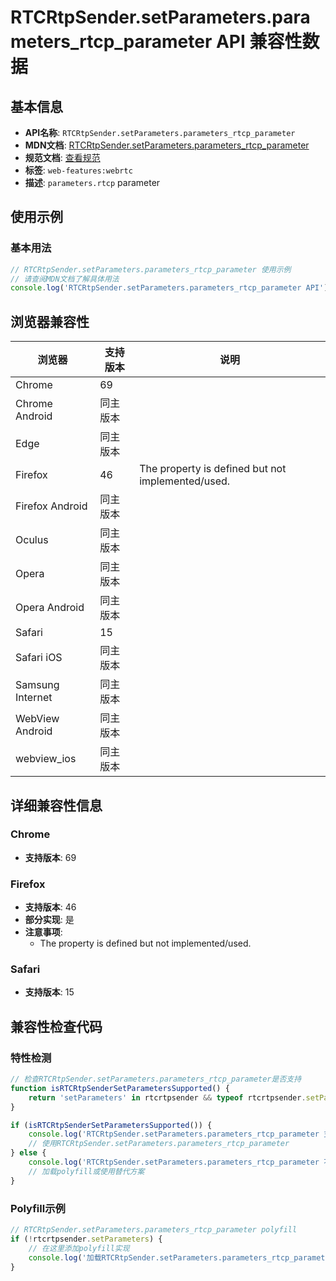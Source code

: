 # RTCRtpSender.setParameters.parameters_rtcp_parameter API 兼容性数据

## 基本信息

- **API名称**: `RTCRtpSender.setParameters.parameters_rtcp_parameter`
- **MDN文档**: [RTCRtpSender.setParameters.parameters_rtcp_parameter](https://developer.mozilla.org/docs/Web/API/RTCRtpSender/setParameters#rtcp)
- **规范文档**: [查看规范](https://w3c.github.io/webrtc-pc/#dom-rtcrtpparameters-rtcp)
- **标签**: `web-features:webrtc`
- **描述**: `parameters.rtcp` parameter

## 使用示例

### 基本用法

```javascript
// RTCRtpSender.setParameters.parameters_rtcp_parameter 使用示例
// 请查阅MDN文档了解具体用法
console.log('RTCRtpSender.setParameters.parameters_rtcp_parameter API');
```

## 浏览器兼容性

| 浏览器 | 支持版本 | 说明 |
|--------|----------|------|
| Chrome | 69 |  |
| Chrome Android | 同主版本 |  |
| Edge | 同主版本 |  |
| Firefox | 46 | The property is defined but not implemented/used. |
| Firefox Android | 同主版本 |  |
| Oculus | 同主版本 |  |
| Opera | 同主版本 |  |
| Opera Android | 同主版本 |  |
| Safari | 15 |  |
| Safari iOS | 同主版本 |  |
| Samsung Internet | 同主版本 |  |
| WebView Android | 同主版本 |  |
| webview_ios | 同主版本 |  |

## 详细兼容性信息

### Chrome

- **支持版本**: 69

### Firefox

- **支持版本**: 46
- **部分实现**: 是
- **注意事项**:
  - The property is defined but not implemented/used.

### Safari

- **支持版本**: 15

## 兼容性检查代码

### 特性检测

```javascript
// 检查RTCRtpSender.setParameters.parameters_rtcp_parameter是否支持
function isRTCRtpSenderSetParametersSupported() {
    return 'setParameters' in rtcrtpsender && typeof rtcrtpsender.setParameters === 'function';
}

if (isRTCRtpSenderSetParametersSupported()) {
    console.log('RTCRtpSender.setParameters.parameters_rtcp_parameter 支持');
    // 使用RTCRtpSender.setParameters.parameters_rtcp_parameter
} else {
    console.log('RTCRtpSender.setParameters.parameters_rtcp_parameter 不支持，需要polyfill');
    // 加载polyfill或使用替代方案
}
```

### Polyfill示例

```javascript
// RTCRtpSender.setParameters.parameters_rtcp_parameter polyfill
if (!rtcrtpsender.setParameters) {
    // 在这里添加polyfill实现
    console.log('加载RTCRtpSender.setParameters.parameters_rtcp_parameter polyfill');
}
```


